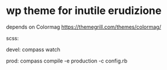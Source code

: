 # wp theme for inutile erudizione

depends on Colormag https://themegrill.com/themes/colormag/

scss:

devel:
compass watch

prod:
compass compile -e production -c config.rb
